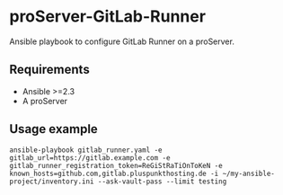 # proServer-GitLab-Runner

Ansible playbook to configure GitLab Runner on a proServer.

## Requirements

- Ansible >=2.3
- A proServer

## Usage example

```
ansible-playbook gitlab_runner.yaml -e gitlab_url=https://gitlab.example.com -e gitlab_runner_registration_token=ReGiStRaTiOnToKeN -e known_hosts=github.com,gitlab.pluspunkthosting.de -i ~/my-ansible-project/inventory.ini --ask-vault-pass --limit testing
```
